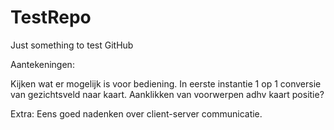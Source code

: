 TestRepo
========

Just something to test GitHub

Aantekeningen:

Kijken wat er mogelijk is voor bediening.
In eerste instantie 1 op 1 conversie van gezichtsveld naar kaart.
Aanklikken van voorwerpen adhv kaart positie?

Extra:
Eens goed nadenken over client-server communicatie.
